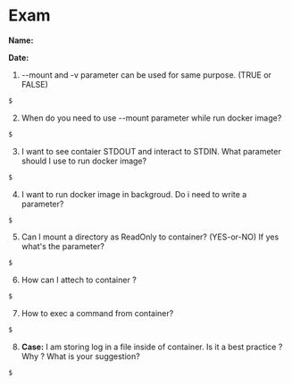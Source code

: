 # Exam

**Name:**

**Date:** 



1. --mount and -v parameter can be used for same purpose.  (TRUE or FALSE)

```sh
$ 
```

2. When do you need to use --mount parameter while run docker image?

```sh
$

```

3. I want to see contaier STDOUT and interact to STDIN. What parameter should I use to run docker image?

```sh
$

```

4. I want to run docker image in backgroud. Do i need to write a parameter?

```sh
$

```

5. Can I mount a directory as ReadOnly to container? (YES-or-NO) If yes what's the parameter?

```sh
$

```

6. How can I attech to container ?

```sh
$

```

7. How to exec a command from container?

```sh
$

```

8. **Case:** I am storing log in a file inside of container. Is it a best practice ? Why ? What is your suggestion?

```sh
$
```

